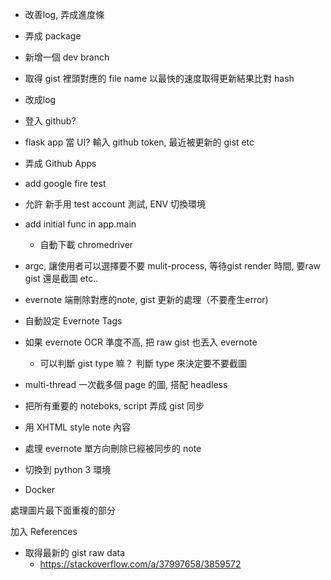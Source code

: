- 改善log, 弄成進度條

- 弄成 package
- 新增一個 dev branch
- 取得 gist 裡頭對應的 file name 以最快的速度取得更新結果比對 hash

- 改成log
- 登入 github?
- flask app 當 UI? 輸入 github token, 最近被更新的 gist etc
- 弄成 Github Apps

- add google fire test 
- 允許 新手用 test account 測試, ENV 切換環境

- add initial func in app.main
    * 自動下載 chromedriver
- argc, 讓使用者可以選擇要不要 mulit-process, 等待gist render 時間, 要raw gist 還是截圖 etc..
- evernote 端刪除對應的note, gist 更新的處理（不要產生error)

- 自動設定 Evernote Tags
- 如果 evernote OCR 準度不高, 把 raw gist 也丟入 evernote
    - 可以判斷 gist type 嘛？ 判斷 type 來決定要不要截圖
- multi-thread 一次截多個 page 的圖, 搭配 headless
- 把所有重要的 noteboks, script 弄成 gist 同步
- 用 XHTML style note 內容
- 處理 evernote 單方向刪除已經被同步的 note 
- 切換到 python 3 環境
- Docker

處理圖片最下面重複的部分

加入 References
- 取得最新的 gist raw data 
    - https://stackoverflow.com/a/37997658/3859572
